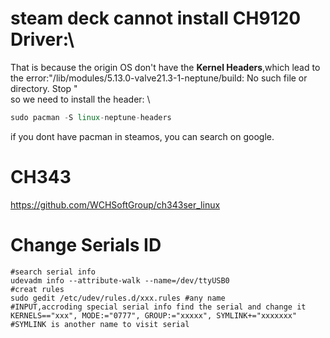 # steam deck cannot install CH9120 Driver:\
That is because the origin OS don't have the **Kernel Headers**,which lead to the error:"/lib/modules/5.13.0-valve21.3-1-neptune/build: No such file or directory. Stop " \
so we need to install the header: \
```c++
sudo pacman -S linux-neptune-headers
```
if you dont have pacman in steamos, you can search on google.

# CH343
https://github.com/WCHSoftGroup/ch343ser_linux

# Change Serials ID
```shell
#search serial info
udevadm info --attribute-walk --name=/dev/ttyUSB0
#creat rules
sudo gedit /etc/udev/rules.d/xxx.rules #any name
#INPUT,accroding special serial info find the serial and change it 
KERNELS=="xxx", MODE:="0777", GROUP:="xxxxx", SYMLINK+="xxxxxxx"
#SYMLINK is another name to visit serial
```
